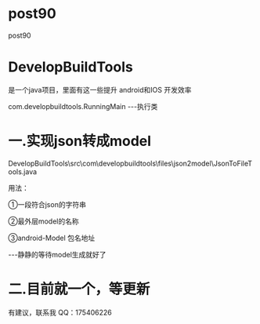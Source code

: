 # post90
post90

# DevelopBuildTools
 是一个java项目，里面有这一些提升 android和IOS 开发效率
 
 com.developbuildtools.RunningMain ---执行类

# 一.实现json转成model

 DevelopBuildTools\src\com\developbuildtools\files\json2model\JsonToFileTools.java
 
用法：

 ①一段符合json的字符串
 
 ②最外层model的名称
 
 ③android-Model 包名地址
 
 ---静静的等待model生成就好了

# 二.目前就一个，等更新

有建议，联系我 QQ：175406226
